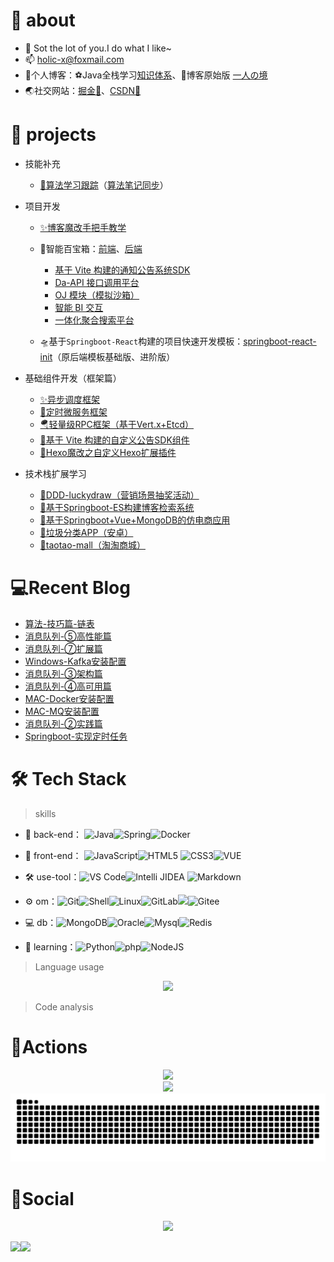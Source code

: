# 🚀 about

- 💬 Sot the lot of you.I do what I like~
- 📫 holic-x@foxmail.com
- 🚀个人博客：⚽Java全栈学习[知识体系](http://blog.holic-x.com/)、🥚博客原始版 [一人の境](http://myblog.holic-x.com/)
- 🌏社交网站：[掘金🏑](https://juejin.cn/user/2559318802054568)、[CSDN💬](https://blog.csdn.net/weixin_40376256)

# 🎫 projects
- 技能补充
  - [🚀算法学习跟踪](https://github.com/holic-x/holic-leetcode-java)（[算法笔记同步](http://blog.holic-x.com/md/1.fullstack/JAVA/4.%E6%95%B0%E6%8D%AE%E7%BB%93%E6%9E%84%E4%B8%8E%E7%AE%97%E6%B3%95/)）
- 项目开发
  - [✨博客魔改手把手教学](http://localhost:8080/md/6.project/repo/myBlog/)

  - 🎈智能百宝箱：[前端](https://github.com/holic-x/itc-platform-frontend)、[后端](https://github.com/holic-x/itc-platform)
    - [基于 Vite 构建的通知公告系统SDK](https://github.com/holic-x/itc-notification-sdk)
    - [Da-API 接口调用平台](https://github.com/holic-x/api-platform)
    - [OJ 模块（模拟沙箱）](https://github.com/holic-x/oj-platform)
    - [智能 BI 交互](https://github.com/holic-x/bi-platform)
    - [一体化聚合搜索平台](https://github.com/holic-x/search-platform)
  - 🛸基于`Springboot-React`构建的项目快速开发模板：[springboot-react-init](https://github.com/holic-x/springboot-react-init)（原后端模板基础版、进阶版）
- 基础组件开发（框架篇）
  - [✨异步调度框架](https://github.com/holic-x/asyncflow-platform)
  - [🍚定时微服务框架](https://github.com/holic-x/xtimer-platform)
  - [🪂轻量级RPC框架（基于Vert.x+Etcd）](https://github.com/holic-x/noob-rpc)
  - [🎑基于 Vite 构建的自定义公告SDK组件](https://github.com/holic-x/itc-notification-sdk)
  - [🎃Hexo魔改之自定义Hexo扩展插件](https://github.com/holic-x/hexo-butterfly-tags-extend)
- 技术栈扩展学习

  - [🧨DDD-luckydraw（营销场景抽奖活动）](http://localhost:8080/md/6.project/specPro/04-luckydraw-ddd/)
  - [🧨基于Springboot-ES构建博客检索系统](https://github.com/holic-x/springboot-es)
  - [🧨基于Springboot+Vue+MongoDB的仿电商应用](https://github.com/holic-x/MongoDB-WEB-DEMO)
  - [🧨垃圾分类APP（安卓）](https://github.com/holic-x/garbage-classify)
  - [🧨taotao-mall（淘淘商城）](http://localhost:8080/md/6.project/specPro/03-taotao-mall/)
# 💻Recent Blog

<!-- BLOG-POST-LIST:START -->
- [算法-技巧篇-链表](http://blog.holic-x.com/md/1.fullstack/JAVA/4.%E6%95%B0%E6%8D%AE%E7%BB%93%E6%9E%84%E4%B8%8E%E7%AE%97%E6%B3%95/base/2.%E7%AE%97%E6%B3%95-%E6%8A%80%E5%B7%A7%E7%AF%87-%E9%93%BE%E8%A1%A8.html)
- [消息队列-⑤高性能篇](http://blog.holic-x.com/md/rebirth/3.%E6%A1%86%E6%9E%B6%E7%AF%87/5.%E6%B6%88%E6%81%AF%E9%98%9F%E5%88%97/5.%E6%B6%88%E6%81%AF%E9%98%9F%E5%88%97-%E9%AB%98%E6%80%A7%E8%83%BD%E7%AF%87.html)
- [消息队列-⑦扩展篇](http://blog.holic-x.com/md/rebirth/3.%E6%A1%86%E6%9E%B6%E7%AF%87/5.%E6%B6%88%E6%81%AF%E9%98%9F%E5%88%97/7.%E6%B6%88%E6%81%AF%E9%98%9F%E5%88%97-%E6%89%A9%E5%B1%95%E7%AF%87.html)
- [Windows-Kafka安装配置](http://blog.holic-x.com/md/rebirth/3.%E6%A1%86%E6%9E%B6%E7%AF%87/5.%E6%B6%88%E6%81%AF%E9%98%9F%E5%88%97/Windows-Kafka%E5%AE%89%E8%A3%85%E9%85%8D%E7%BD%AE.html)
- [消息队列-③架构篇](http://blog.holic-x.com/md/rebirth/3.%E6%A1%86%E6%9E%B6%E7%AF%87/5.%E6%B6%88%E6%81%AF%E9%98%9F%E5%88%97/3.%E6%B6%88%E6%81%AF%E9%98%9F%E5%88%97-%E6%9E%B6%E6%9E%84%E7%AF%87.html)
- [消息队列-④高可用篇](http://blog.holic-x.com/md/rebirth/3.%E6%A1%86%E6%9E%B6%E7%AF%87/5.%E6%B6%88%E6%81%AF%E9%98%9F%E5%88%97/4.%E6%B6%88%E6%81%AF%E9%98%9F%E5%88%97-%E9%AB%98%E5%8F%AF%E7%94%A8%E7%AF%87.html)
- [MAC-Docker安装配置](http://blog.holic-x.com/md/0.%E7%A2%8E%E7%89%87%E5%8C%96/MAC/MAC-Docker%E5%AE%89%E8%A3%85%E9%85%8D%E7%BD%AE.html)
- [MAC-MQ安装配置](http://blog.holic-x.com/md/0.%E7%A2%8E%E7%89%87%E5%8C%96/MAC/MAC-MQ%E5%AE%89%E8%A3%85%E9%85%8D%E7%BD%AE.html)
- [消息队列-②实践篇](http://blog.holic-x.com/md/rebirth/3.%E6%A1%86%E6%9E%B6%E7%AF%87/5.%E6%B6%88%E6%81%AF%E9%98%9F%E5%88%97/2.%E6%B6%88%E6%81%AF%E9%98%9F%E5%88%97-%E5%AE%9E%E8%B7%B5%E7%AF%87.html)
- [Springboot-实现定时任务](http://blog.holic-x.com/md/0.%E7%A2%8E%E7%89%87%E5%8C%96/00-%E6%97%A5%E5%B8%B8%E5%BC%80%E5%8F%91/Springboot-%E5%AE%9E%E7%8E%B0%E5%AE%9A%E6%97%B6%E4%BB%BB%E5%8A%A1.html)
<!-- BLOG-POST-LIST:END -->


# 🛠 Tech Stack

> skills

- 🔭 back-end： ![Java](https://img.shields.io/badge/-Java-gray?style=flat-circle&logo=java)![Spring](https://img.shields.io/badge/-Spring-green?style=flat-circle&logo=spring)![Docker](https://img.shields.io/badge/-Docker-blue?style=flat-circle&logo=Docker)

- 👯 front-end： ![JavaScript](https://img.shields.io/badge/-JavaScript-yellow?style=flat-circle&logo=javascript)![HTML5](https://img.shields.io/badge/-HTML5-yellow?style=flat-circle&logo=html5) ![CSS3](https://img.shields.io/badge/-CSS3-yellow?style=flat-circle&logo=css3)![VUE](https://img.shields.io/badge/-VUE-blue?style=flat-circle&logo=VUE)

- :hammer_and_wrench: use-tool：![VS Code](https://img.shields.io/badge/-VSCode-blue?style=flat-circle&logo=VSCode)![Intelli JIDEA](https://img.shields.io/badge/-IntelliJIDEA-black?style=flat-circle&logo=IntelliJIDEA) ![Markdown](https://img.shields.io/badge/-Markdown-black?style=flat-circle&logo=markdown)

- ⚙️ om：![Git](https://img.shields.io/badge/-Git-yellow?style=flat-circle&logo=git)![Shell](https://img.shields.io/badge/-Shell-red?style=flat-circle&logo=shell)![Linux](https://img.shields.io/badge/-Linux-gray?style=flat-circle&logo=Linux)![GitLab](https://img.shields.io/badge/-GitLab-orange?style=flat-circle&logo=GitLab)![](https://img.shields.io/badge/-GitHub-black?style=flat-circle&logo=GitHub)![Gitee](https://img.shields.io/badge/-Gitee-red?style=flat-circle&logo=Gitee)

- 💻 db：![MongoDB](https://img.shields.io/badge/-MongoDB-blue?style=flat-circle&logo=MongoDB)![Oracle](https://img.shields.io/badge/-Oracle-red?style=flat-circle&logo=Oracle)![Mysql](https://img.shields.io/badge/-Mysql-white?style=flat-circle&logo=mysql)![Redis](https://img.shields.io/badge/-Redis-green?style=flat-circle&logo=Redis)

- 🌱 learning：![Python](https://img.shields.io/badge/-Python-yellow?style=flat-circle&logo=Python)![php](https://img.shields.io/badge/-php-green?style=flat-circle&logo=php)![NodeJS](https://img.shields.io/badge/-NodeJS-green?style=flat-circle&logo=Nodejs)

  

> Language usage

<div align="center">
    <img height="200px" src="https://github-readme-stats-api-holic-x.vercel.app/api/top-langs/?username=holic-x&theme=gruvbox_light&layout=compact"/>
</div>


> Code analysis

<!-- START_SECTION:waka -->
<!-- END_SECTION:waka -->




# 🔭Actions

<div align="center">
    <img height="200px" src="https://github-readme-streak-stats.herokuapp.com/?user=holic-x"/>
</div>
<div align="center">
	<img src="https://cdn.jsdelivr.net/gh/holic-x/holic-x/assets/github-contribution-grid-snake.svg" />
</div>
<picture>
  <source media="(prefers-color-scheme: dark)" srcset="https://raw.githubusercontent.com/holic-x/holic-x/output/github-contribution-grid-snake-dark.svg">
  <source media="(prefers-color-scheme: light)" srcset="https://raw.githubusercontent.com/holic-x/holic-x/output/github-contribution-grid-snake.svg">
  <img alt="github contribution grid snake animation" src="https://raw.githubusercontent.com/adorabled4/adorabled4/output/github-contribution-grid-snake.svg">
</picture>




# 🌱Social

<div align="center">
    <img height="150px" src="https://github-profile-trophy.vercel.app/?username=holic-x&&title=MultiLanguage,Repositories,Commits&column=3&margin-w=30&margin-h=15"/>
</div>

![](https://stats.justsong.cn/api/github?username=holic-x)![](https://stats.justsong.cn/api/zhihu?username=holic-x)

